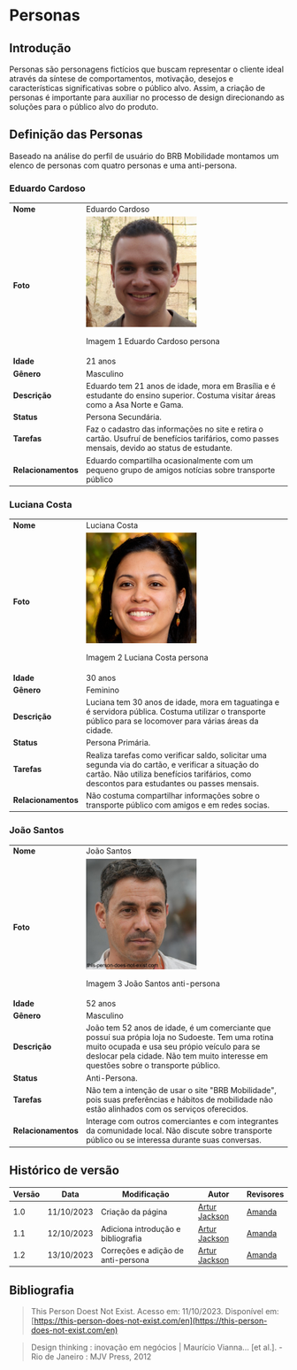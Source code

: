 # Personas

## Introdução

Personas são personagens fictícios que buscam representar o cliente ideal através da síntese de comportamentos, motivação, desejos e características significativas sobre o público alvo. Assim, a criação de personas é importante para auxiliar no processo de design direcionando as soluções para o público alvo do produto.

## Definição das Personas

Baseado na análise do perfil de usuário do BRB Mobilidade montamos um elenco de personas com quatro personas e uma anti-persona.

### Eduardo Cardoso
|                      |                      |
| :------------------  | :------------------  |
| **Nome**             |  Eduardo Cardoso      |
| **Foto**             | <img width="200" src="https://github.com/Interacao-Humano-Computador/2023.2--BRB-Mobilidade/blob/main/docs/assets/personas/eduardo.jpeg?raw=true"><p>Imagem 1 Eduardo Cardoso persona</p> |
| **Idade**        | 21 anos |
| **Gênero**        | Masculino |
| **Descrição**        | Eduardo tem 21 anos de idade, mora em Brasília e é estudante do ensino superior. Costuma visitar áreas como a Asa Norte e Gama. |
| **Status**          | Persona Secundária.     |
| **Tarefas**         | Faz o cadastro das informações no site e retira o cartão. Usufruí de benefícios tarifários, como passes mensais, devido ao status de estudante.|
| **Relacionamentos** | Eduardo compartilha ocasionalmente com um pequeno grupo de amigos notícias sobre transporte público  |


### Luciana Costa
|                      |                      |
| :------------------  | :------------------  |
| **Nome**             |  Luciana Costa      |
| **Foto**             | <img width="200" src="https://github.com/Interacao-Humano-Computador/2023.2--BRB-Mobilidade/blob/main/docs/assets/personas/luciana.jpeg?raw=true"><p>Imagem 2 Luciana Costa persona</p> |
| **Idade**        | 30 anos |
| **Gênero**        | Feminino |
| **Descrição**        | Luciana tem 30 anos de idade, mora em taguatinga e é servidora pública. Costuma utilizar o transporte público para se locomover para várias áreas da cidade. |
| **Status**          | Persona Primária.     |
| **Tarefas**         | Realiza tarefas como verificar saldo, solicitar uma segunda via do cartão, e verificar a situação do cartão. Não utiliza benefícios tarifários, como descontos para estudantes ou passes mensais. |
| **Relacionamentos** | Não costuma compartilhar informações sobre o transporte público com amigos e em redes socias. |

### João Santos
|                      |                      |
| :------------------  | :------------------  |
| **Nome**             |  João Santos      |
| **Foto**             | <img width="200" src="https://github.com/Interacao-Humano-Computador/2023.2--BRB-Mobilidade/blob/main/docs/assets/personas/joao.jpeg?raw=true"><p>Imagem 3 João Santos anti-persona</p> |
| **Idade**        | 52 anos |
| **Gênero**        | Masculino |
| **Descrição**        | João tem 52 anos de idade, é um comerciante que possuí sua própia loja no Sudoeste. Tem uma rotina muito ocupada e usa seu própio veículo para se deslocar pela cidade. Não tem muito interesse em questões sobre o transporte público. |
| **Status**          | Anti-Persona.     |
| **Tarefas**         | Não tem a intenção de usar o site "BRB Mobilidade", pois suas preferências e hábitos de mobilidade não estão alinhados com os serviços oferecidos. |
| **Relacionamentos** | Interage com outros comerciantes e com integrantes da comunidade local. Não discute sobre transporte público ou se interessa durante suas conversas. |



## Histórico de versão

| Versão | Data       | Modificação                             | Autor                         | Revisores                         |
| ------ | ---------- | --------------------------------------- | ----------------------------- | ----------------------------- |
|    1.0   |   11/10/2023   |   Criação da página |  [Artur Jackson](https://github.com/artur-jack)| [Amanda](https://github.com/Amandaaaaabreu)|
|    1.1   |   12/10/2023   |   Adiciona introdução e bibliografia |  [Artur Jackson](https://github.com/artur-jack)| [Amanda](https://github.com/Amandaaaaabreu)|
|    1.2   |   13/10/2023   |   Correções e adição de anti-persona |  [Artur Jackson](https://github.com/artur-jack)| [Amanda](https://github.com/Amandaaaaabreu)|

## Bibliografia

> This Person Doest Not Exist. Acesso em: 11/10/2023. Disponível em: [https://this-person-does-not-exist.com/en](https://this-person-does-not-exist.com/en)

> Design thinking : inovação em negócios | Maurício Vianna... [et al.]. -
Rio de Janeiro : MJV Press, 2012